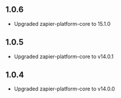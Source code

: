## 1.0.6

* Upgraded zapier-platform-core to 15.1.0

## 1.0.5

* Upgraded zapier-platform-core to v14.0.1


## 1.0.4

* Upgraded zapier-platform-core to v14.0.0
